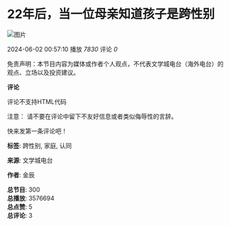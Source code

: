 # 22年后，当一位母亲知道孩子是跨性别

![图片](https://cdn.wenxuecity.com/upload/album/c8/f0/db/daeb4b5a1672CIfscWee.jpg)

2024-06-02 00:57:10 播放 _7830_ 评论 _0_

免责声明：本节目内容为媒体或作者个人观点，不代表文学城电台（海外电台）的观点、立场以及投资建议。

**评论**

评论不支持HTML代码

注意： 请不要在评论中留下不友好信息或者类似侮辱性的言辞。

快来发第一条评论吧！

**标签**: 跨性别, 家庭, 认同

**来源**: 文学城电台

**作者**: 金辰

**总节目**: 300  
**总播放**: 3576694  
**总点赞**: 5  
**总评论**: 3